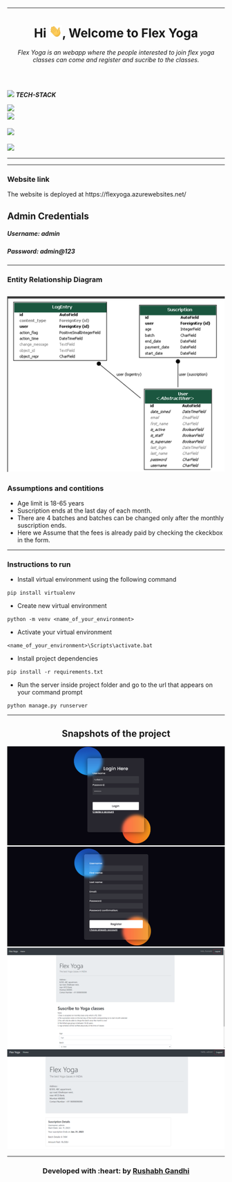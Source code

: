
<hr>
<h1 align="center">Hi <img src="https://raw.githubusercontent.com/ABSphreak/ABSphreak/master/gifs/Hi.gif" width="30px">, Welcome to Flex Yoga</h1>






<p align="center">
  <em>
    Flex Yoga is an webapp where the people interested to join flex yoga classes can come and register and sucribe to the classes.
 
  </em> 

</p>

<br><br>
 

<img src="https://media.giphy.com/media/iY8CRBdQXODJSCERIr/giphy.gif" width="30px">&nbsp;***TECH-STACK***
<p align="left">
  
  <code><img height="50" src="https://github.com/uannabi/-/blob/master/resource/git.svg"></code>
  <code> <img height="50" src="https://www.vectorlogo.zone/logos/djangoproject/djangoproject-ar21.svg"> </code>
  <code> <img height="50" src="https://github.com/uannabi/-/blob/master/resource/python-icon.svg"> </code>
  <code> <img height="50" src="https://www.vectorlogo.zone/logos/sqlite/sqlite-ar21.svg"> </code>

  <hr>
  </p>
  
 ---

 ### Website link
 <p>The website is deployed at https://flexyoga.azurewebsites.net/</p>
 
 ## Admin Credentials
 ##### Username: admin
 ##### Password: admin@123
 ---

 ### Entity Relationship Diagram
 ![img](screenshots/erd.png)
 ---

 ### Assumptions and contitions
 * Age limit is 18-65 years
 * Suscription ends at the last day of each month.
 * There are 4 batches and batches can be changed only after the monthly suscription ends.
 * Here we Assume that the fees is already paid by checking the ckeckbox in the form.
---
 
 ### Instructions to run
 * Install virtual environment using the following command
 ```
 pip install virtualenv
```
* Create new virtual environment
```
python -m venv <name_of_your_environment>
```
* Activate your virtual environment
```
<name_of_your_environment>\Scripts\activate.bat
```
* Install project dependencies
```
pip install -r requirements.txt
```
* Run the server inside project folder and go to the url that appears on your command prompt
```
python manage.py runserver
```
 
---
<h2 align="center">
Snapshots of the project
</h2>
  
![img](screenshots/ss1.png)
![img](screenshots/ss2.png)  
![img](screenshots/ss3.png)  
![img](screenshots/ss4.png)  


---
<h3 align="center"><b>Developed with :heart: by <a href="https://github.com/rushabhgandhi13">Rushabh Gandhi</a>
